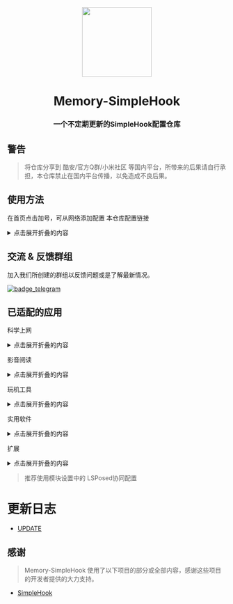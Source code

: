 <div align="center">

<img width="" src="/imgs/icon.png" width=160 height=160 align="center">

# Memory-SimpleHook

### 一个不定期更新的SimpleHook配置仓库

</div>

## 警告
> 将仓库分享到 酷安/官方Q群/小米社区 等国内平台，所带来的后果请自行承担，本仓库禁止在国内平台传播，以免造成不良后果。

## 使用方法

在首页点击加号，可从网络添加配置
本仓库配置链接

<details>
<summary>点击展开折叠的内容</summary>

科学上网
```
https://github.com/Memory2314/Memory-SimpleHook/raw/main/科学上网.json
```

影音阅读
```
https://github.com/Memory2314/Memory-SimpleHook/raw/main/影音阅读.json
```

玩机工具
```
https://github.com/Memory2314/Memory-SimpleHook/raw/main/玩机工具.json
```

实用软件
```
https://github.com/Memory2314/Memory-SimpleHook/raw/main/实用软件.json
```

扩展
```
https://github.com/Memory2314/Memory-SimpleHook/raw/main/扩展.json
```

</details>

## 交流 & 反馈群组

加入我们所创建的群组以反馈问题或是了解最新情况。

[![badge_telegram]][telegram_url]

## 已适配的应用

科学上网
<details>
<summary>点击展开折叠的内容</summary>

| 应用名称          | 描述                   |
|------------------|---------------------------|
| Infinity          | 解锁订阅                 |
| 小胖VPN         | 解锁会员线路             |
| 快连 VPN        | 通用随机id，铂金会员     |
| SpaceVPN       | 解锁会员，去更新          |
| vpnify           | 解锁Premium             |
| 网梭            | 解锁VIP                  |
| Ultimate VPN    | 解锁Premium             |
| Telegram        | 解锁Permium              |
| Telegram Web   | 解锁Permium              |
| Nicegram        | 解锁Permium              |
| Fork Client      | 解锁Permium              |
| Nekogram       | 解锁Permium              |
| MDGram        | 解锁Permium              |
| Turrit           | 解锁Permium              |
| exteraGram      | 解锁Permium              |
| Telegram        | 解锁Permium              |
| Telegram        | 解锁Permium              |
| Telegram        | 解锁Permium              |


</details>

影音阅读
<details>
<summary>点击展开折叠的内容</summary>

| 应用名称                | 描述           |
|------------------------|----------------------|
| Oto Music              | 解锁Oto Music+ |
| Retro Music            | 解锁高级版       |
| 七猫免费小说              | 解锁VIP       |
| 番茄免费小说              | 解锁会员      |
| bilibili                    | 解锁会员画质   |
| 酷狗概念版                | 去更新         |
| QQ音乐                  | 解锁调试模式    |
| 小米音乐                 | 免看广告获取时长，去除下载加密  |
| 网易云音乐               | 本地Lv10,黑胶柒    |

</details>

玩机工具
<details>
<summary>点击展开折叠的内容</summary>

| 应用名称         | 描述               |
|-----------------|-----------------------|
| SD Maid SE       | 解锁高级版        |
| GLTools          | 解锁Premium       |
| SD Maid          | 解锁高级版        |
| 小黑屋            | 解锁高级版        |
| 甲壳虫ADB助手       | 解锁高级版     |
| 存储空间隔离        | 解锁订阅        |
| 一叶孤舟 2         | 解锁会员         |
| Thanox         | 解锁高级版          |
| 开发助手        | 解锁专业版          |
| AccuBattery    | 解锁AccuBattery Pro |
| 通知滤盒       | 解锁高级版           |
| HookUI        | 解锁捐赠VIP无限制版  |
| Battery Guru    | 解锁订阅            |
| ShortX          | 解锁高级版          |
| NP管理器        | 去更新              |
| Link2SD         | 解锁加强版          |
| KSWEB          | 解锁KSWEB PRO    |
| Fake Location    | 解锁专业版          |
| 设备信息         | 解锁PRO版          |
| JuiceSSH         | 解锁专业版          |
| 冰箱 IceBox      | 解锁高级版           |

</details>

实用软件
<details>
<summary>点击展开折叠的内容</summary>

| 应用名称         | 描述               |
|-----------------|-------------------------|
| 屏幕翻译           | 解锁订阅           |
| Via              | 解除“该站点不支持嗅探”限制 |
| 小猿搜题           | 解锁会员           |
| 歌词适配           | 去更新             |
| 钱迹              | 解锁终身会员       |
| Magir            | 解锁Pro版          |
| 一叶微件           | 解锁会员           |
| 一叶日历           | 解锁会员           |
| Niagara Launcher | 解锁Niagara Launcher Pro |
| 快乐下载           | 解锁永久会员       |
| 译站              | 解锁订阅           |
| 醒图              | 解锁会员           |
| 小X分身           | 无限制             |
| 一木记账          | 解锁永久会员       |
| 幕布              | 解锁会员           |
| 瞬译              | 解锁高级版           |
| 安卓清理君         | 免登录，解锁高级版 |
| 远离手机           | 解锁永久会员       |
| 不做手机控         | 解锁高级会员       |
| 奇妙应用           | 免投币查看附件，解锁Premium |
| 滴答清单           | 解锁会员           |
| 一木清单           | 解锁永久会员       |
| 一刻日记           | 解锁永久会员       |
| 团团分身           | 解锁永久会员       |
| To-do List         | 解锁专业版         |
| 宇宙工具箱         | 解锁终身会员       |
| Pure天气           | 移除广告           |
| Code Studio       | 解锁Premium       |
| 微美颜             | 解锁永久会员       |
| AudioLab          | 解锁AudioLab PRO |
| 便捷下载           | 解锁永久会员       |
| M浏览器           | 去除内容安全提示   |
| MT管理器          | 解锁本地会员       |
| Good Calendar     | 解锁永久会员       |
| 化学方程式         | 解锁内购           |
| 驾考精灵          | 解锁至尊会员        |
| 彩云天气          | 解锁48小时降水，主题 |
| 流舟文件          | 解锁Pro           |
| 倒数日           | 解锁高级版           |
| 格式工厂         | 解锁会员             |
| 芒果游戏翻译     | 解锁黄金会员         |
| Soul             | 解除聊天限制，本地超级星人，去除被禁止私聊后的弹窗提示，青少年弹窗，匹配背景音乐，开屏广告 |
| Backdrops       | 解锁Pro              |
| 青柠设计         | 解锁会员             |
| 侠客工具箱       | 解锁会员             |
| 小触控           | 解锁超级会员         |
| 小组件盒子       | 解锁永久会员         |
| Backdrops       | 解锁Pro              |
| 自动点击宝       | 解锁至尊会员         |
| 自动脚本精灵     | 解锁至尊会员         |
| My Diary        | 解锁Pro              |
| 万象小组件       | 解锁会员             |
| 奶油桌面         | 解锁会员             |
| 万能免费去水印神器 | 解锁尊享版         |
| MX 播放器专业版 | 解锁专业版           |
| 简讯             | 解锁会员             |
| 舒华运动         | 解锁SVIP             |
| 汽水音乐         | 解锁VIP              |
| Lightroom        | 解锁高级版           |
| 钓鱼天气         | 解锁永久会员          |
| 顺历             | 解锁会员             |
| Peachy           | 解锁会员             |
| 墨迹天气         | 解锁会员             |
| 腾讯微云         | 解锁会员             |
| 123云盘         | 解锁本地会员免广告    |

</details>

扩展
<details>
<summary>点击展开折叠的内容</summary>

| 应用名称         | 描述               |
|-----------------|--------------------|
| 智能助理            | 破解小部件         |
| 电量和性能          | 解决MIUI夜间自动清后台 |
| 王者荣耀            | 伪装机型开启极高(120帧)帧率 |
| 微信                | 解除语音/视频通话播放视频/语音限制 |
| Minecraft           | 去除购买验证                       |
| 外部存储设备        | 无存储限制             |

</details>

> 推荐使用模块设置中的 LSPosed协同配置

# 更新日志

- [UPDATE](/UPDATE.md)

## 感谢

> Memory-SimpleHook 使用了以下项目的部分或全部内容，感谢这些项目的开发者提供的大力支持。

- [SimpleHook](https://github.com/littleWhiteDuck/SimpleHook)

[telegram_url]: https://t.me/Memory_SimpleHook

[badge_telegram]: https://img.shields.io/badge/Follow-Telegram-blue.svg?logo=telegram
